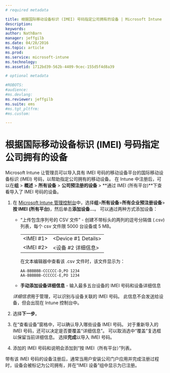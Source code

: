 ```yaml
---
# required metadata

title: 根据国际移动设备标识 (IMEI) 号码指定公司拥有的设备 | Microsoft Intune
description:
keywords:
author: NathBarn
manager: jeffgilb
ms.date: 04/28/2016
ms.topic: article
ms.prod:
ms.service: microsoft-intune
ms.technology:
ms.assetid: 1712bd39-562b-4409-9cec-155d5f4d8a39

# optional metadata

#ROBOTS:
#audience:
#ms.devlang:
ms.reviewer: jeffgilb
ms.suite: ems
#ms.tgt_pltfrm:
#ms.custom:

---
```


# 根据国际移动设备标识 (IMEI) 号码指定公司拥有的设备
Microsoft Intune 让管理员可以导入具有 IMEI 号码的移动设备平台的国际移动设备标识 (IMEI) 号码，以帮助指定公司拥有的移动设备。 在 Intune 中注册后，可以在**组** > **概述** > **所有设备** > **公司预注册的设备** > **通过 IMEI (所有平台)**下查看导入了 IMEI 号码的设备。

1. 在 [Microsoft Intune 管理控制台](http://manage.microsoft.com)中，选择**组**&gt;**所有设备**&gt;**所有企业预注册设备**&gt;**按 IMEI (所有平台)**，然后单击**添加设备...**。 可以通过两种方式添加设备：

    -   “上传包含序列号的 CSV 文件” - 创建不带标头的两列的逗号分隔值 (.csv) 列表，每个 csv 文件限 5000 台设备或 5 MB。

        |||
        |-|-|
        |&lt;IMEI #1&gt;|&lt;Device #1 Details&gt;|
        |&lt;IMEI #2&gt;|&lt;设备 #2 详细信息&gt;|
        在文本编辑器中查看该 .csv 文件时，该文件显示为：

        ```
        AA-BBBBBB-CCCCCC-D,PO 1234
        AA-BBBBBB-CCCCCC-E,PO 1234
        ```

    -   **手动添加设备详细信息** - 输入最多五台设备的 IMEI 号码和设备详细信息

   *详细信息*用于管理，可以识别与设备关联的 IMEI 号码。 此信息不会发送给设备，但会出现在 Intune 控制台中。

2.   选择**下一步**。
3.  在“查看设备”窗格中，可以确认导入哪些设备 IMEI 号码。 对于重新导入的 IMEI 号码，还可以决定是否要覆盖“详细信息”。 可以取消选中“覆盖”复选框以保留当前详细信息。 选择**完成**以导入 IMEI 号码。
4.  添加的 IMEI 号码和说明会添加到“按 IMEI（所有平台）”列表。

带有该 IMEI 号码的设备注册后，通常当用户安装公司门户应用并完成注册过程时，设备会被标记为公司拥有，并在“IMEI 设备”组中显示为已注册。


<!--HONumber=May16_HO5-->


